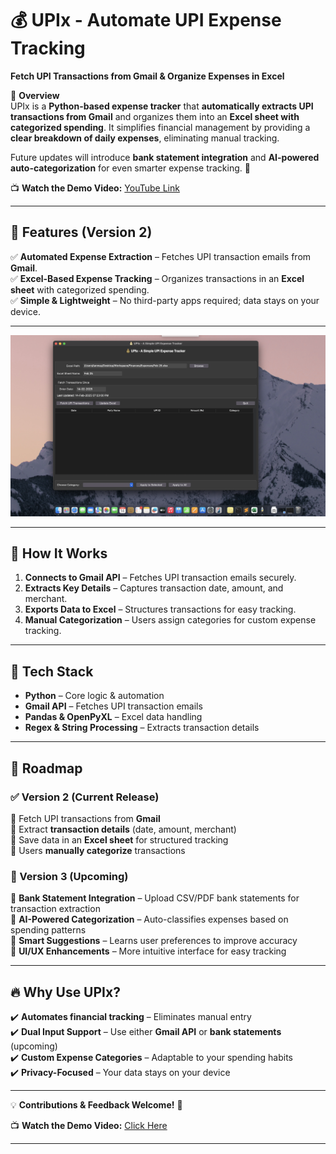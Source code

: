 # 💰 UPIx - Automate UPI Expense Tracking  
**Fetch UPI Transactions from Gmail & Organize Expenses in Excel**  

📌 **Overview**  
UPIx is a **Python-based expense tracker** that **automatically extracts UPI transactions from Gmail** and organizes them into an **Excel sheet with categorized spending**. It simplifies financial management by providing a **clear breakdown of daily expenses**, eliminating manual tracking.  

Future updates will introduce **bank statement integration** and **AI-powered auto-categorization** for even smarter expense tracking. 🚀  

📺 **Watch the Demo Video:** [YouTube Link](https://www.youtube.com/watch?v=76GJPWjIBxE&t=66s)  

---

## 🚀 Features (Version 2)  
✅ **Automated Expense Extraction** – Fetches UPI transaction emails from **Gmail**.  
✅ **Excel-Based Expense Tracking** – Organizes transactions in an **Excel sheet** with categorized spending.  
✅ **Simple & Lightweight** – No third-party apps required; data stays on your device.  

---

![UPIx Screenshot](https://raw.githubusercontent.com/tanmay606/UPIx/refs/heads/main/Images/1.png)  

---

## 🔧 How It Works  
1. **Connects to Gmail API** – Fetches UPI transaction emails securely.  
2. **Extracts Key Details** – Captures transaction date, amount, and merchant.  
3. **Exports Data to Excel** – Structures transactions for easy tracking.  
4. **Manual Categorization** – Users assign categories for custom expense tracking.  

---

## 📂 Tech Stack  
- **Python** – Core logic & automation  
- **Gmail API** – Fetches UPI transaction emails  
- **Pandas & OpenPyXL** – Excel data handling  
- **Regex & String Processing** – Extracts transaction details  

---

## 🌟 Roadmap  

### **✅ Version 2 (Current Release)**  
🔹 Fetch UPI transactions from **Gmail**  
🔹 Extract **transaction details** (date, amount, merchant)  
🔹 Save data in an **Excel sheet** for structured tracking  
🔹 Users **manually categorize** transactions  

### **🚀 Version 3 (Upcoming)**  
🔹 **Bank Statement Integration** – Upload CSV/PDF bank statements for transaction extraction  
🔹 **AI-Powered Categorization** – Auto-classifies expenses based on spending patterns  
🔹 **Smart Suggestions** – Learns user preferences to improve accuracy  
🔹 **UI/UX Enhancements** – More intuitive interface for easy tracking  

---

## 🔥 Why Use UPIx?  
✔️ **Automates financial tracking** – Eliminates manual entry  
✔️ **Dual Input Support** – Use either **Gmail API** or **bank statements** (upcoming)  
✔️ **Custom Expense Categories** – Adaptable to your spending habits  
✔️ **Privacy-Focused** – Your data stays on your device  

---

💡 **Contributions & Feedback Welcome!** 🚀  

📺 **Watch the Demo Video:** [Click Here](https://www.youtube.com/watch?v=76GJPWjIBxE&t=66s)  

---
